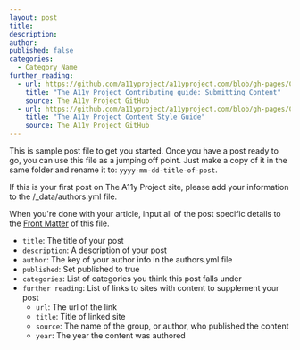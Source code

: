 ```yaml
---
layout: post
title:
description:
author:
published: false
categories:
  - Category Name
further_reading:
  - url: https://github.com/a11yproject/a11yproject.com/blob/gh-pages/CONTRIBUTING.md#submitting-content
    title: "The A11y Project Contributing guide: Submitting Content"
    source: The A11y Project GitHub
  - url: https://github.com/a11yproject/a11yproject.com/blob/gh-pages/CONTENT_STYLE_GUIDE.md
    title: "The A11y Project Content Style Guide"
    source: The A11y Project GitHub
---
```


This is sample post file to get you started. Once you have a post ready to go, you can use this file as a jumping off point. Just make a copy of it in the same folder and rename it to: `yyyy-mm-dd-title-of-post`.

If this is your first post on The A11y Project site, please add your information to the /_data/authors.yml file.

When you're done with your article, input all of the post specific details to the [Front Matter](https://jekyllrb.com/docs/front-matter/) of this file.

- `title`: The title of your post
- `description`: A description of your post
- `author`: The key of your author info in the authors.yml file
- `published`: Set published to true
- `categories`: List of categories you think this post falls under
- `further reading`: List of links to sites with content to supplement your post
    - `url`: The url of the link
    - `title`: Title of linked site
    - `source`: The name of the group, or author, who published the content
    - `year`: The year the content was authored
